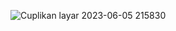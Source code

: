 
![Cuplikan layar 2023-06-05 215830](https://github.com/andriwisnu234/Devops_Dumbwasy_Andri_Wisnu/assets/135598387/d187310f-335d-463e-a14c-117f447860b5)
